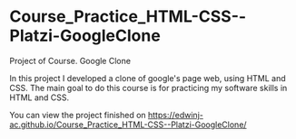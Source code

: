 # Course_Practice_HTML-CSS--Platzi-GoogleClone

Project of Course. Google Clone

In this project I developed a clone of google's page web, using HTML and CSS.
The main goal to do this course is for practicing my software skills in HTML and CSS.

You can view the project finished on https://edwinj-ac.github.io/Course_Practice_HTML-CSS--Platzi-GoogleClone/

